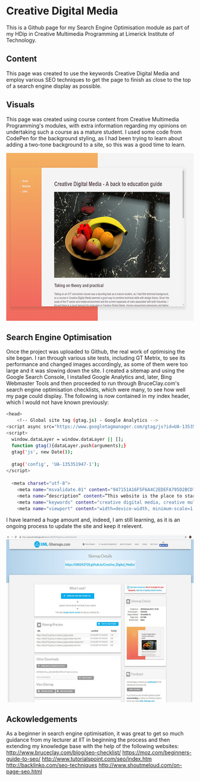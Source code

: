 # Creative Digital Media 

This is a Github page for my Search Engine Optimisation module as part of my HDip in Creative Multimedia Programming at Limerick Institute of Technology. 

## Content

This page was created to use the keywords Creative Digital Media and employ various SEO techniques to get the page to finish as close to the top of a search engine display as possible.

## Visuals

This page was created using course content from Creative Multimedia Programming's modules, with extra information regarding my opinions on undertaking such a course as a mature student. I used some code from CodePen for the background styling, as I had been trying to learn about adding a two-tone background to a site, so this was a good time to learn.

<img src="img/Web1.png" alt="Website" width="600" height="450" style="max-width:100%">

                                                      
## Search Engine Optimisation 
Once the project was uploaded to Github, the real work of optimising the site began. I ran through various site tests, including GT Metrix, to see its performance and changed images accordingly, as some of them were too large and it was slowing down the site. I created a sitemap and using the Google Search Console, I installed Google Analytics and, later, Bing Webmaster Tools and then proceeded to run through BruceClay.com's search engine optimisation checklists, which were many, to see how well my page could display.
The following is now contained in my index header, which I would not have known previously: 

```bash
<head>
    <!-- Global site tag (gtag.js) - Google Analytics -->
<script async src="https://www.googletagmanager.com/gtag/js?id=UA-135351947-1"></script>
<script>
  window.dataLayer = window.dataLayer || [];
  function gtag(){dataLayer.push(arguments);}
  gtag('js', new Date());

  gtag('config', 'UA-135351947-1');
</script>

  <meta charset="utf-8">
    <meta name="msvalidate.01" content="947151A16F5F6A4C2EDEFA795D2BCD75" />
    <meta name=”description” content=”This website is the place to start reading if you want to study Creative Digital Media but are unsure about going back to college.”>
    <meta name="keywords" content="creative digital media, creative multimedia programming, digital media">
    <meta name="viewport" content="width=device-width, minimum-scale=1, maximum-scale=2">
```

I have learned a huge amount and, indeed, I am still learning, as it is an ongoing process to update the site and keep it relevent.

<img src="img/Sitemap.jpg" alt="Sitemap" width="600" height="450" style="max-width:100%">


## Ackowledgements
As a beginner in search engine optimisation, it was great to get so much guidance from my lecturer at lIT in beginning the process  and then extending my knowledge base with the help of the following websites:
http://www.bruceclay.com/blog/seo-checklist/
https://moz.com/beginners-guide-to-seo/
http://www.tutorialspoint.com/seo/index.htm
http://backlinko.com/seo-techniques
http://www.shoutmeloud.com/on-page-seo.html